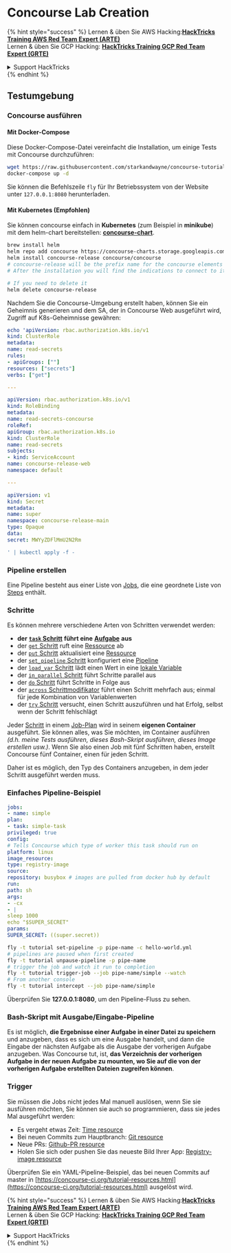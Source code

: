 # Concourse Lab Creation

{% hint style="success" %}
Lernen & üben Sie AWS Hacking:<img src="../../.gitbook/assets/image (1) (1) (1).png" alt="" data-size="line">[**HackTricks Training AWS Red Team Expert (ARTE)**](https://training.hacktricks.xyz/courses/arte)<img src="../../.gitbook/assets/image (1) (1) (1).png" alt="" data-size="line">\
Lernen & üben Sie GCP Hacking: <img src="../../.gitbook/assets/image (2).png" alt="" data-size="line">[**HackTricks Training GCP Red Team Expert (GRTE)**<img src="../../.gitbook/assets/image (2).png" alt="" data-size="line">](https://training.hacktricks.xyz/courses/grte)

<details>

<summary>Support HackTricks</summary>

* Überprüfen Sie die [**Abonnementpläne**](https://github.com/sponsors/carlospolop)!
* **Treten Sie der** 💬 [**Discord-Gruppe**](https://discord.gg/hRep4RUj7f) oder der [**Telegram-Gruppe**](https://t.me/peass) bei oder **folgen** Sie uns auf **Twitter** 🐦 [**@hacktricks\_live**](https://twitter.com/hacktricks_live)**.**
* **Teilen Sie Hacking-Tricks, indem Sie PRs an die** [**HackTricks**](https://github.com/carlospolop/hacktricks) und [**HackTricks Cloud**](https://github.com/carlospolop/hacktricks-cloud) GitHub-Repos senden.

</details>
{% endhint %}

## Testumgebung

### Concourse ausführen

#### Mit Docker-Compose

Diese Docker-Compose-Datei vereinfacht die Installation, um einige Tests mit Concourse durchzuführen:
```bash
wget https://raw.githubusercontent.com/starkandwayne/concourse-tutorial/master/docker-compose.yml
docker-compose up -d
```
Sie können die Befehlszeile `fly` für Ihr Betriebssystem von der Website unter `127.0.0.1:8080` herunterladen.

#### Mit Kubernetes (Empfohlen)

Sie können concourse einfach in **Kubernetes** (zum Beispiel in **minikube**) mit dem helm-chart bereitstellen: [**concourse-chart**](https://github.com/concourse/concourse-chart).
```bash
brew install helm
helm repo add concourse https://concourse-charts.storage.googleapis.com/
helm install concourse-release concourse/concourse
# concourse-release will be the prefix name for the concourse elements in k8s
# After the installation you will find the indications to connect to it in the console

# If you need to delete it
helm delete concourse-release
```
Nachdem Sie die Concourse-Umgebung erstellt haben, können Sie ein Geheimnis generieren und dem SA, der in Concourse Web ausgeführt wird, Zugriff auf K8s-Geheimnisse gewähren:
```yaml
echo 'apiVersion: rbac.authorization.k8s.io/v1
kind: ClusterRole
metadata:
name: read-secrets
rules:
- apiGroups: [""]
resources: ["secrets"]
verbs: ["get"]

---

apiVersion: rbac.authorization.k8s.io/v1
kind: RoleBinding
metadata:
name: read-secrets-concourse
roleRef:
apiGroup: rbac.authorization.k8s.io
kind: ClusterRole
name: read-secrets
subjects:
- kind: ServiceAccount
name: concourse-release-web
namespace: default

---

apiVersion: v1
kind: Secret
metadata:
name: super
namespace: concourse-release-main
type: Opaque
data:
secret: MWYyZDFlMmU2N2Rm

' | kubectl apply -f -
```
### Pipeline erstellen

Eine Pipeline besteht aus einer Liste von [Jobs](https://concourse-ci.org/jobs.html), die eine geordnete Liste von [Steps](https://concourse-ci.org/steps.html) enthält.

### Schritte

Es können mehrere verschiedene Arten von Schritten verwendet werden:

* **der** [**`task` Schritt**](https://concourse-ci.org/task-step.html) **führt eine** [**Aufgabe**](https://concourse-ci.org/tasks.html) **aus**
* der [`get` Schritt](https://concourse-ci.org/get-step.html) ruft eine [Ressource](https://concourse-ci.org/resources.html) ab
* der [`put` Schritt](https://concourse-ci.org/put-step.html) aktualisiert eine [Ressource](https://concourse-ci.org/resources.html)
* der [`set_pipeline` Schritt](https://concourse-ci.org/set-pipeline-step.html) konfiguriert eine [Pipeline](https://concourse-ci.org/pipelines.html)
* der [`load_var` Schritt](https://concourse-ci.org/load-var-step.html) lädt einen Wert in eine [lokale Variable](https://concourse-ci.org/vars.html#local-vars)
* der [`in_parallel` Schritt](https://concourse-ci.org/in-parallel-step.html) führt Schritte parallel aus
* der [`do` Schritt](https://concourse-ci.org/do-step.html) führt Schritte in Folge aus
* der [`across` Schrittmodifikator](https://concourse-ci.org/across-step.html#schema.across) führt einen Schritt mehrfach aus; einmal für jede Kombination von Variablenwerten
* der [`try` Schritt](https://concourse-ci.org/try-step.html) versucht, einen Schritt auszuführen und hat Erfolg, selbst wenn der Schritt fehlschlägt

Jeder [Schritt](https://concourse-ci.org/steps.html) in einem [Job-Plan](https://concourse-ci.org/jobs.html#schema.job.plan) wird in seinem **eigenen Container** ausgeführt. Sie können alles, was Sie möchten, im Container ausführen _(d.h. meine Tests ausführen, dieses Bash-Skript ausführen, dieses Image erstellen usw.)_. Wenn Sie also einen Job mit fünf Schritten haben, erstellt Concourse fünf Container, einen für jeden Schritt.

Daher ist es möglich, den Typ des Containers anzugeben, in dem jeder Schritt ausgeführt werden muss.

### Einfaches Pipeline-Beispiel
```yaml
jobs:
- name: simple
plan:
- task: simple-task
privileged: true
config:
# Tells Concourse which type of worker this task should run on
platform: linux
image_resource:
type: registry-image
source:
repository: busybox # images are pulled from docker hub by default
run:
path: sh
args:
- -cx
- |
sleep 1000
echo "$SUPER_SECRET"
params:
SUPER_SECRET: ((super.secret))
```

```bash
fly -t tutorial set-pipeline -p pipe-name -c hello-world.yml
# pipelines are paused when first created
fly -t tutorial unpause-pipeline -p pipe-name
# trigger the job and watch it run to completion
fly -t tutorial trigger-job --job pipe-name/simple --watch
# From another console
fly -t tutorial intercept --job pipe-name/simple
```
Überprüfen Sie **127.0.0.1:8080**, um den Pipeline-Fluss zu sehen.

### Bash-Skript mit Ausgabe/Eingabe-Pipeline

Es ist möglich, **die Ergebnisse einer Aufgabe in einer Datei zu speichern** und anzugeben, dass es sich um eine Ausgabe handelt, und dann die Eingabe der nächsten Aufgabe als die Ausgabe der vorherigen Aufgabe anzugeben. Was Concourse tut, ist, **das Verzeichnis der vorherigen Aufgabe in der neuen Aufgabe zu mounten, wo Sie auf die von der vorherigen Aufgabe erstellten Dateien zugreifen können**.

### Trigger

Sie müssen die Jobs nicht jedes Mal manuell auslösen, wenn Sie sie ausführen möchten, Sie können sie auch so programmieren, dass sie jedes Mal ausgeführt werden:

* Es vergeht etwas Zeit: [Time resource](https://github.com/concourse/time-resource/)
* Bei neuen Commits zum Hauptbranch: [Git resource](https://github.com/concourse/git-resource)
* Neue PRs: [Github-PR resource](https://github.com/telia-oss/github-pr-resource)
* Holen Sie sich oder pushen Sie das neueste Bild Ihrer App: [Registry-image resource](https://github.com/concourse/registry-image-resource/)

Überprüfen Sie ein YAML-Pipeline-Beispiel, das bei neuen Commits auf master in [https://concourse-ci.org/tutorial-resources.html](https://concourse-ci.org/tutorial-resources.html) ausgelöst wird.

{% hint style="success" %}
Lernen & üben Sie AWS Hacking:<img src="../../.gitbook/assets/image (1) (1) (1).png" alt="" data-size="line">[**HackTricks Training AWS Red Team Expert (ARTE)**](https://training.hacktricks.xyz/courses/arte)<img src="../../.gitbook/assets/image (1) (1) (1).png" alt="" data-size="line">\
Lernen & üben Sie GCP Hacking: <img src="../../.gitbook/assets/image (2).png" alt="" data-size="line">[**HackTricks Training GCP Red Team Expert (GRTE)**<img src="../../.gitbook/assets/image (2).png" alt="" data-size="line">](https://training.hacktricks.xyz/courses/grte)

<details>

<summary>Support HackTricks</summary>

* Überprüfen Sie die [**Abonnementpläne**](https://github.com/sponsors/carlospolop)!
* **Treten Sie der** 💬 [**Discord-Gruppe**](https://discord.gg/hRep4RUj7f) oder der [**Telegram-Gruppe**](https://t.me/peass) bei oder **folgen** Sie uns auf **Twitter** 🐦 [**@hacktricks\_live**](https://twitter.com/hacktricks_live)**.**
* **Teilen Sie Hacking-Tricks, indem Sie PRs an die** [**HackTricks**](https://github.com/carlospolop/hacktricks) und [**HackTricks Cloud**](https://github.com/carlospolop/hacktricks-cloud) GitHub-Repos senden.

</details>
{% endhint %}
